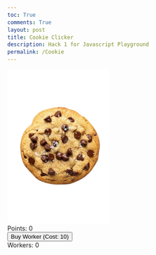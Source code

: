 ```yaml
---
toc: True
comments: True
layout: post
title: Cookie Clicker
description: Hack 1 for Javascript Playground
permalink: /Cookie
---
```


<html lang="en">
<head>
    <meta charset="UTF-8">
    <meta name="viewport" content="width=device-width, initial-scale=1.0">
    <title>Clicker Game</title>
    <link rel="stylesheet" href="style.css">
</head>
<body>
    <div id="game">
        <img id="cookie" src="images/cookie.png" alt="Cookie" />
        <div id="score">Points: 0</div>
        <button id="buyWorker">Buy Worker (Cost: 10)</button>
        <div id="workers">Workers: 0</div>
    </div>
    <audio id="clickSound" src="images/click.mp3"></audio>
    <script src="scripts.js"></script>
</body>
</html>


<script src="https://utteranc.es/client.js"
        repo="nighthawkcoders/portfolio_2025"
        issue-term="title"
        label="blogpost-comment"
        theme="github-light"
        crossorigin="anonymous"
        async>
</script>






